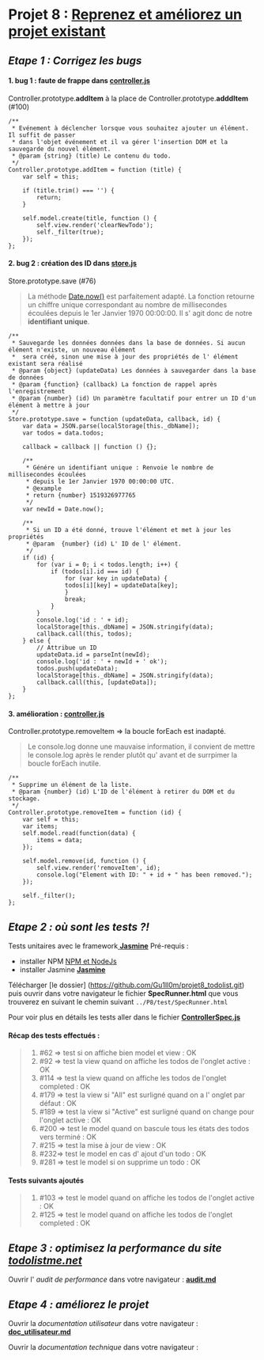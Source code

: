 # Projet 8 : [Reprenez et améliorez un projet existant](https://openclassrooms.com/projects/reprenez-et-ameliorez-un-projet-existant)


## _Etape 1 : Corrigez les bugs_

#### 1. bug 1 : faute de frappe dans [__controller.js__](./js/controller.js)

Controller.prototype.__addItem__ à la place de Controller.prototype.__adddItem__ (#100)

	/**
	 * Evénement à déclencher lorsque vous souhaitez ajouter un élément. Il suffit de passer
	 * dans l'objet événement et il va gérer l'insertion DOM et la sauvegarde du nouvel élément.
	 * @param {string} (title) Le contenu du todo.
	 */
	Controller.prototype.addItem = function (title) {
		var self = this;

		if (title.trim() === '') {
			return;
		}

		self.model.create(title, function () {
			self.view.render('clearNewTodo');
			self._filter(true);
		});
	};

#### 2. bug 2 : création des ID dans [__store.js__](./js/store.js)

Store.prototype.save (#76)

> La méthode [Date.now()](https://developer.mozilla.org/fr/docs/Web/JavaScript/Reference/Objets_globaux/Date/now) est parfaitement adapté. La fonction retourne un chiffre unique correspondant au nombre de millisecondes écoulées depuis le 1er Janvier 1970 00:00:00. Il s' agit donc de notre __identifiant unique__.

    /**
	 * Sauvegarde les données données dans la base de données. Si aucun élément n'existe, un nouveau élément
	 *  sera créé, sinon une mise à jour des propriétés de l' élément existant sera réalisé
	 * @param {object} (updateData) Les données à sauvegarder dans la base de données
	 * @param {function} (callback) La fonction de rappel après l'enregistrement
	 * @param {number} (id) Un paramètre facultatif pour entrer un ID d'un élément à mettre à jour
	 */
	Store.prototype.save = function (updateData, callback, id) {
        var data = JSON.parse(localStorage[this._dbName]);
        var todos = data.todos;

        callback = callback || function () {};

		/**
		 * Génére un identifiant unique : Renvoie le nombre de millisecondes écoulées
		 * depuis le 1er Janvier 1970 00:00:00 UTC.
		 * @example
		 * return {number} 1519326977765
		 */
		var newId = Date.now();

		/**
		 * Si un ID a été donné, trouve l'élément et met à jour les propriétés
		 * @param  {number} (id) L' ID de l' élément.
		 */
		if (id) {
			for (var i = 0; i < todos.length; i++) {
		  		if (todos[i].id === id) {
		    		for (var key in updateData) {
	      			todos[i][key] = updateData[key];
		    		}
		    		break;
		  		}
			}
			console.log('id : ' + id);
			localStorage[this._dbName] = JSON.stringify(data);
			callback.call(this, todos);
		} else {
		  	// Attribue un ID
			updateData.id = parseInt(newId);
			console.log('id : ' + newId + ' ok');
			todos.push(updateData);
			localStorage[this._dbName] = JSON.stringify(data);
			callback.call(this, [updateData]);
		}
    };

#### 3. amélioration : [__controller.js__](./js/controller.js)

Controller.prototype.removeItem => la boucle forEach est inadapté.

> Le console.log donne une mauvaise information, il convient de mettre le console.log après le render plutôt qu' avant et de surrpimer la boucle forEach inutile.

    /**
	 * Supprime un élément de la liste.
	 * @param {number} (id) L'ID de l'élément à retirer du DOM et du stockage.
	 */
	Controller.prototype.removeItem = function (id) {
		var self = this;
		var items;
		self.model.read(function(data) {
			items = data;
		});

		self.model.remove(id, function () {
			self.view.render('removeItem', id);
			console.log("Element with ID: " + id + " has been removed.");
		});

		self._filter();
	};



## _Etape 2 : où sont les tests ?!_

Tests unitaires avec le framework[ __Jasmine__](https://github.com/jasmine/)
Pré-requis : 
* installer NPM [NPM et NodeJs](https://www.npmjs.com/get-npm?utm_source=house&utm_medium=homepage&utm_campaign=free%20orgs&utm_term=Install%20npm)
* installer Jasmine [ __Jasmine__](https://github.com/jasmine/jasmine/releases)

Télécharger [le dossier] (https://github.com/Gu1ll0m/projet8_todolist.git) puis ouvrir dans votre navigateur le fichier __SpecRunner.html__ que vous trouverez en suivant le chemin suivant `../P8/test/SpecRunner.html`

Pour voir plus en détails les tests aller dans le fichier [__ControllerSpec.js__](./test/ControllerSpec.js)

#### Récap des tests effectués :

> 1. #62 => test si on affiche bien model et view : OK
> 2. #92 => test la view quand on affiche les todos de l'onglet active : OK
> 3. #114 => test la view quand on affiche les todos de l'onglet completed : OK
> 4. #179 => test la view si "All" est surligné quand on a l' onglet par défaut : OK
> 5. #189 => test la view si "Active" est surligné quand on change pour l'onglet active : OK
> 6. #200 => test le model quand on bascule tous les états des todos vers terminé : OK
> 7. #215 => test la mise à jour de view : OK
> 8. #232=> test le model en cas d' ajout d'un todo : OK
> 9. #281 => test le model si on supprime un todo : OK

#### Tests suivants ajoutés

> 1. #103 => test le model quand on affiche les todos de l'onglet active : OK
> 2. #125 => test le model quand on affiche les todos de l'onglet completed : OK


## _Etape 3 : optimisez la performance du site [todolistme.net](http://todolistme.net/)_

Ouvrir l' _audit de performance_ dans votre navigateur : [__audit.md__](./livrable/audit.md)


## _Etape 4 : améliorez le projet_

Ouvrir la _documentation utilisateur_ dans votre navigateur : [__doc_utilisateur.md__](./livrable/doc_utilisateur.md)

Ouvrir la _documentation technique_ dans votre navigateur : 

